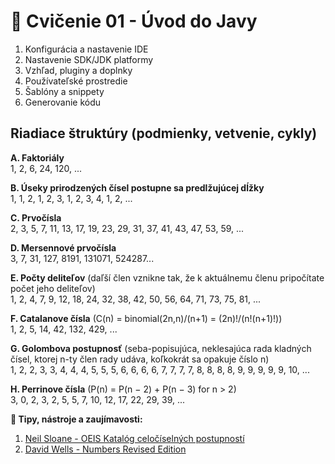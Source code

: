 # 💪 Cvičenie 01 - Úvod do Javy

1. Konfigurácia a nastavenie IDE  
1. Nastavenie SDK/JDK platformy  
1. Vzhľad, pluginy a doplnky  
1. Používateľské prostredie  
1. Šablóny a snippety  
1. Generovanie kódu  

## Riadiace štruktúry (podmienky, vetvenie, cykly)

**A. Faktoriály**  
1, 2, 6, 24, 120, ...

**B. Úseky prirodzených čísel postupne sa predlžujúcej dĺžky**  
1, 1, 2, 1, 2, 3, 1, 2, 3, 4, 1, 2, ...

**C. Prvočísla**  
2, 3, 5, 7, 11, 13, 17, 19, 23, 29, 31, 37, 41, 43, 47, 53, 59, ...

**D. Mersennové prvočísla**  
3, 7, 31, 127, 8191, 131071, 524287...

**E. Počty deliteľov** (daľší člen vznikne tak, že k aktuálnemu členu pripočítate počet jeho deliteľov)  
1, 2, 4, 7, 9, 12, 18, 24, 32, 38, 42, 50, 56, 64, 71, 73, 75, 81, ...

**F. Catalanove čísla** (C(n) = binomial(2n,n)/(n+1) = (2n)!/(n!(n+1)!))  
1, 2, 5, 14, 42, 132, 429, ...

**G. Golombova postupnosť** (seba-popisujúca, neklesajúca rada kladných čísel, ktorej n-ty člen rady udáva, koľkokrát sa opakuje číslo n)  
1, 2, 2, 3, 3, 4, 4, 4, 5, 5, 5, 6, 6, 6, 6, 7, 7, 7, 7, 8, 8, 8, 8, 9, 9, 9, 9, 9, 10, ...

**H. Perrinove čísla** (P(n) = P(n − 2) + P(n − 3) for n > 2)   
3, 0, 2, 3, 2, 5, 5, 7, 10, 12, 17, 22, 29, 39, ...

**📰 Tipy, nástroje a zaujímavosti:**
1. [Neil Sloane - OEIS Katalóg celočíselných postupností](https://oeis.org)  
1. [David Wells - Numbers Revised Edition](https://www.amazon.com/Penguin-Book-Curious-Interesting-Numbers/dp/0140261494)  
